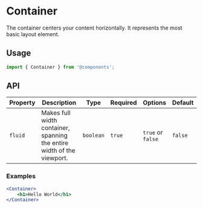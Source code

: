 # Container

The container centers your content horizontally. It represents the most basic layout element.

## Usage

```js
import { Container } from '@components';
```

## API

| Property | Description | Type | Required | Options | Default |
|---|---|---|---|---|---|
| `fluid` | Makes full width container, spanning the entire width of the viewport. | `boolean` | `true` | `true` or `false` | `false`


### Examples

```jsx
<Container>
    <h1>Hello World</h1>
</Container>
```

<!-- STORY -->

<br />
